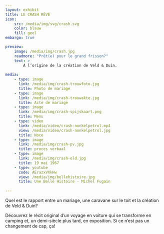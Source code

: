 ```yaml
---
layout: exhibit
title: LE CRASH RÊVÉ
icon: 
    src: /media/img/svg/crash.svg
    color: blauw
    fill: geel
embargo: true

preview: 
    image: /media/img/crash.jpg
    readmore: "Prêt(e) pour le grand frisson?"
    text: >
        À l’origine de la création de Veld & Duin.
        
media:
    - type: image
      link: /media/img/crash-trouwfoto.jpg
      title: Photo de mariage
    - type: image
      link: /media/img/crash-trouwakte.jpg
      title: Acte de mariage
    - type: image
      link: /media/img/crash-spijskaart.png
      title: Menu
    - type: video
      link: /media/video/crash-nonkelpetrol.mp4
      view: /media/video/crash-nonkelpetrol.jpg
      title: Noce
    - type: image
      link: /media/img/crash-pv.jpg
      title: proces verbaal
    - type: image
      link: /media/img/crash-old.jpg
      title: 19 mai 1967
    - type: youtube
      code: AErazxVXkHw
      view: /media/img/bellehistoire.jpg
      title: Une Belle Histoire - Michel Fugain
      
---
```


Quel est  le rapport entre un mariage, une caravane sur le toit et la création de Veld & Duin?

Découvrez le récit original d’un voyage en voiture qui se transforme en camping et, un demi-siècle plus tard, en exposition. Si ce n’est pas un changement de cap, ça! 